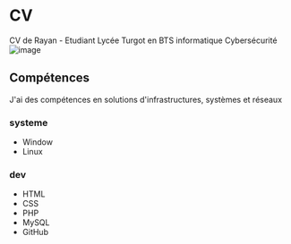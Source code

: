 # CV
CV de Rayan - Etudiant Lycée Turgot en BTS informatique Cybersécurité
![image](https://github.com/Kbnn-z/CV/assets/115071427/dfa650a1-6005-4fd6-86ee-b42269b95410)



## Compétences
J'ai des compétences en solutions d'infrastructures, systèmes et réseaux

### systeme
- Window
- Linux

  
### dev
- HTML
- CSS
- PHP
- MySQL
- GitHub
  

